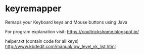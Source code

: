 # keyremapper
Remaps your Keyboard keys and Mouse buttons using Java

For program explanation visit:
https://cooltrickshome.blogspot.in/

helper.txt (contain code for all keys)
http://www.kbdedit.com/manual/low_level_vk_list.html
